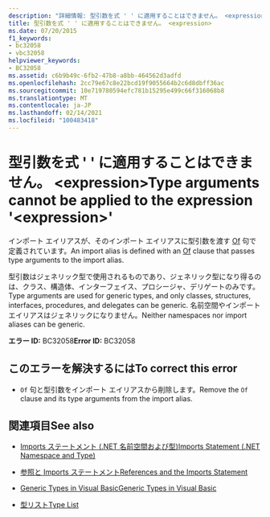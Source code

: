 ```yaml
---
description: "詳細情報: 型引数を式 ' ' に適用することはできません。 <expression>"
title: 型引数を式 ' ' に適用することはできません。 <expression>
ms.date: 07/20/2015
f1_keywords:
- bc32058
- vbc32058
helpviewer_keywords:
- BC32058
ms.assetid: c6b9b49c-6fb2-47b8-a8bb-464562d3adfd
ms.openlocfilehash: 2cc79e67c8e22bcd19f9055664b2c6d8dbff36ac
ms.sourcegitcommit: 10e719780594efc781b15295e499c66f316068b8
ms.translationtype: MT
ms.contentlocale: ja-JP
ms.lasthandoff: 02/14/2021
ms.locfileid: "100483418"
---
```

# <a name="type-arguments-cannot-be-applied-to-the-expression-expression"></a><span data-ttu-id="2aa3c-103">型引数を式 ' ' に適用することはできません。 \<expression></span><span class="sxs-lookup"><span data-stu-id="2aa3c-103">Type arguments cannot be applied to the expression '\<expression>'</span></span>

<span data-ttu-id="2aa3c-104">インポート エイリアスが、そのインポート エイリアスに型引数を渡す [Of](../language-reference/statements/of-clause.md) 句で定義されています。</span><span class="sxs-lookup"><span data-stu-id="2aa3c-104">An import alias is defined with an [Of](../language-reference/statements/of-clause.md) clause that passes type arguments to the import alias.</span></span>  
  
 <span data-ttu-id="2aa3c-105">型引数はジェネリック型で使用されるものであり、ジェネリック型になり得るのは、クラス、構造体、インターフェイス、プロシージャ、デリゲートのみです。</span><span class="sxs-lookup"><span data-stu-id="2aa3c-105">Type arguments are used for generic types, and only classes, structures, interfaces, procedures, and delegates can be generic.</span></span> <span data-ttu-id="2aa3c-106">名前空間やインポート エイリアスはジェネリックになりません。</span><span class="sxs-lookup"><span data-stu-id="2aa3c-106">Neither namespaces nor import aliases can be generic.</span></span>  
  
 <span data-ttu-id="2aa3c-107">**エラー ID:** BC32058</span><span class="sxs-lookup"><span data-stu-id="2aa3c-107">**Error ID:** BC32058</span></span>  
  
## <a name="to-correct-this-error"></a><span data-ttu-id="2aa3c-108">このエラーを解決するには</span><span class="sxs-lookup"><span data-stu-id="2aa3c-108">To correct this error</span></span>  
  
- <span data-ttu-id="2aa3c-109">`Of` 句と型引数をインポート エイリアスから削除します。</span><span class="sxs-lookup"><span data-stu-id="2aa3c-109">Remove the `Of` clause and its type arguments from the import alias.</span></span>  
  
## <a name="see-also"></a><span data-ttu-id="2aa3c-110">関連項目</span><span class="sxs-lookup"><span data-stu-id="2aa3c-110">See also</span></span>

- [<span data-ttu-id="2aa3c-111">Imports ステートメント (.NET 名前空間および型)</span><span class="sxs-lookup"><span data-stu-id="2aa3c-111">Imports Statement (.NET Namespace and Type)</span></span>](../language-reference/statements/imports-statement-net-namespace-and-type.md)
- [<span data-ttu-id="2aa3c-112">参照と Imports ステートメント</span><span class="sxs-lookup"><span data-stu-id="2aa3c-112">References and the Imports Statement</span></span>](../programming-guide/program-structure/references-and-the-imports-statement.md)

- [<span data-ttu-id="2aa3c-113">Generic Types in Visual Basic</span><span class="sxs-lookup"><span data-stu-id="2aa3c-113">Generic Types in Visual Basic</span></span>](../programming-guide/language-features/data-types/generic-types.md)
- [<span data-ttu-id="2aa3c-114">型リスト</span><span class="sxs-lookup"><span data-stu-id="2aa3c-114">Type List</span></span>](../language-reference/statements/type-list.md)
